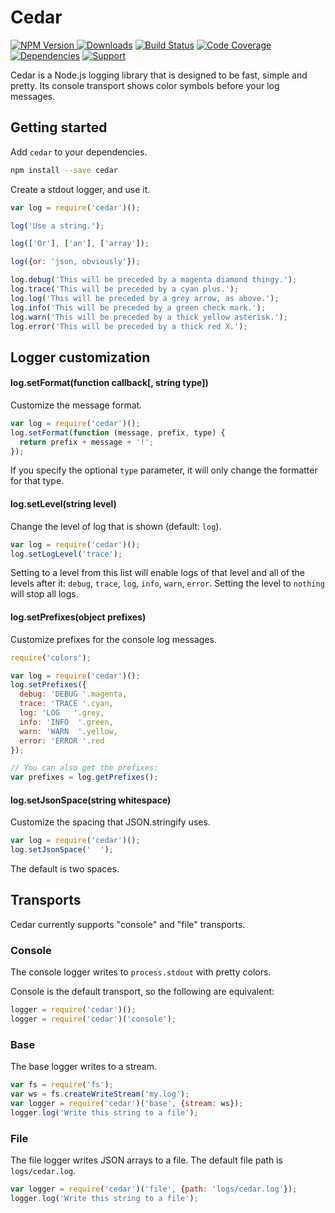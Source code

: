 # Cedar

[![NPM Version](https://img.shields.io/npm/v/cedar.svg) ![Downloads](https://img.shields.io/npm/dm/cedar.svg)](https://npmjs.org/package/cedar)
[![Build Status](https://img.shields.io/travis/lighterio/cedar.svg)](https://travis-ci.org/lighterio/cedar)
[![Code Coverage](https://img.shields.io/coveralls/lighterio/cedar/master.svg)](https://coveralls.io/r/lighterio/cedar)
[![Dependencies](https://img.shields.io/david/lighterio/cedar.svg)](https://david-dm.org/lighterio/cedar)
[![Support](https://img.shields.io/gratipay/Lighter.io.svg)](https://gratipay.com/Lighter.io/)

Cedar is a Node.js logging library that is designed to be fast, simple and
pretty. Its console transport shows color symbols before your log messages.


## Getting started

Add `cedar` to your dependencies.
```bash
npm install --save cedar
```

Create a stdout logger, and use it.
```javascript
var log = require('cedar')();

log('Use a string.');

log(['Or'], ['an'], ['array']);

log({or: 'json, obviously'});

log.debug('This will be preceded by a magenta diamond thingy.');
log.trace('This will be preceded by a cyan plus.');
log.log('This will be preceded by a grey arrow, as above.');
log.info('This will be preceded by a green check mark.');
log.warn('This will be preceded by a thick yellow asterisk.');
log.error('This will be preceded by a thick red X.');
```

## Logger customization

#### log.setFormat(function callback[, string type])

Customize the message format.
```javascript
var log = require('cedar')();
log.setFormat(function (message, prefix, type) {
  return prefix + message + '!';
});
```

If you specify the optional `type` parameter, it will only change the formatter
for that type.

#### log.setLevel(string level)

Change the level of log that is shown (default: `log`).
```javascript
var log = require('cedar')();
log.setLogLevel('trace');
```

Setting to a level from this list will enable logs of that level and all
of the levels after it: `debug`, `trace`, `log`, `info`, `warn`, `error`.
Setting the level to `nothing` will stop all logs.

#### log.setPrefixes(object prefixes)

Customize prefixes for the console log messages.
```javascript
require('colors');

var log = require('cedar')();
log.setPrefixes({
  debug: 'DEBUG '.magenta,
  trace: 'TRACE '.cyan,
  log: 'LOG   '.grey,
  info: 'INFO  '.green,
  warn: 'WARN  '.yellow,
  error: 'ERROR '.red
});

// You can also get the prefixes:
var prefixes = log.getPrefixes();
```

#### log.setJsonSpace(string whitespace)

Customize the spacing that JSON.stringify uses.
```javascript
var log = require('cedar')();
log.setJsonSpace('  ');
```
The default is two spaces.


## Transports

Cedar currently supports "console" and "file" transports.

### Console

The console logger writes to `process.stdout` with pretty colors.

Console is the default transport, so the following are equivalent:
```javascript
logger = require('cedar')();
logger = require('cedar')('console');
```

### Base

The base logger writes to a stream.
```javascript
var fs = require('fs');
var ws = fs.createWriteStream('my.log');
var logger = require('cedar')('base', {stream: ws});
logger.log('Write this string to a file');
```

### File

The file logger writes JSON arrays to a file.
The default file path is `logs/cedar.log`.
```javascript
var logger = require('cedar')('file', {path: 'logs/cedar.log'});
logger.log('Write this string to a file');
```

